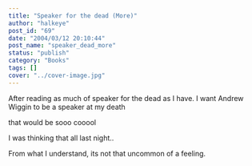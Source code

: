 ```yaml
---
title: "Speaker for the dead (More)"
author: "halkeye"
post_id: "69"
date: "2004/03/12 20:10:44"
post_name: "speaker_dead_more"
status: "publish"
category: "Books"
tags: []
cover: "../cover-image.jpg"
---
```


After reading as much of speaker for the dead as I have. I want Andrew Wiggin to be a speaker at my death  

that would be sooo cooool

I was thinking that all last night..

From what I understand, its not that uncommon of a feeling.